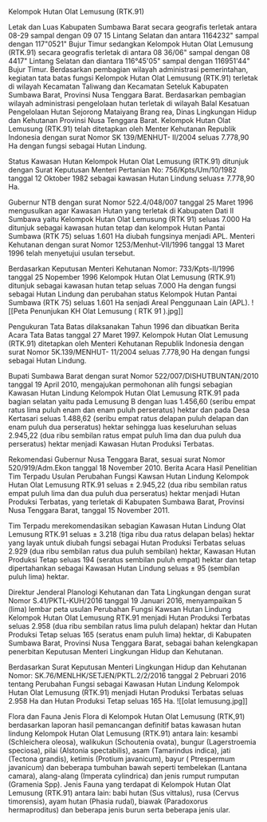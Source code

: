 Kelompok Hutan Olat Lemusung (RTK.91)
 
Letak dan Luas
Kabupaten Sumbawa Barat secara geografis terletak antara 08-29 sampal dengan 09 07 15 Lintang Selatan dan antara 1164232" sampal dengan 117"0521" Bujur Timur sedangkan Kelompok Hutan Olat Lemusung (RTK.91) secara geografis terletak di antara 08 36/06" sampal dengan 08 4417" Lintang Selatan dan diantara 116°45'05" sampal dengan 116951'44" Bujur Timur.
Berdasarkan pembagian wilayah administrasi pemerintahan, kegiatan tata batas fungsi Kelompok Hutan Olat Lemusung (RTK.91) terletak di wilayah Kecamatan Taliwang dan Kecamatan Seteluk Kabupaten Sumbawa Barat, Provinsi Nusa Tenggara Barat. Berdasarkan pembagian wilayah administrasi pengelolaan hutan terletak di wilayah Balal Kesatuan Pengelolaan Hutan Sejorong Mataiyang Brang rea, Dinas Lingkungan Hidup dan Kehutanan Provinsi Nusa Tenggara Barat. Kelompok Hutan Olat Lemusung (RTK.91) telah ditetapkan oleh Menter Kehutanan Republik Indonesia dengan surat Nomor SK 139/MENHUT- II/2004 seluas 7.778,90 Ha dengan fungsi sebagai Hutan Lindung.

Status Kawasan Hutan
Kelompok Hutan Olat Lemusung (RTK.91) ditunjuk dengan Surat Keputusan Menteri Pertanian No: 756/Kpts/Um/10/1982 tanggal 12 Oktober 1982 sebagai kawasan Hutan Lindung seluas± 7.778,90 Ha. 

Gubernur NTB dengan surat Nomor 522.4/048/007 tanggal 25 Maret 1996 mengusulkan agar Kawasan Hutan yang terletak di Kabupaten Dati II Sumbawa yaitu Kelompok Hutan Olat Lemusung (RTK 91) seluas 7.000 Ha ditunjuk sebagai kawasan hutan tetap dan kelompok Hutan Pantai Sumbawa (RTK 75) seluas 1.601 Ha diubah fungsinya menjadi APL. Menteri Kehutanan dengan surat Nomor 1253/Menhut-VII/1996 tanggal 13 Maret 1996 telah menyetujui usulan tersebut.

Berdasarkan Keputusan Menteri Kehutanan Nomor: 733/Kpts-II/1996 tanggal 25 Nopember 1996 Kelompok Hutan Olat Lemusung (RTK.91) ditunjuk sebagai kawasan hutan tetap seluas 7.000 Ha dengan fungsi sebagai Hutan Lindung dan perubahan status Kelompok Hutan Pantai Sumbawa (RTK 75) seluas 1.601 Ha senjadi Areal Penggunaan Lain (APL).
![[Peta Penunjukan KH Olat Lemusung ( RTK 91 ).jpg]]

Pengukuran Tata Batas dilaksanakan Tahun 1996 dan dibuatkan Berita Acara Tata Batas tanggal 27 Maret 1997. Kelompok Hutan Olat Lemusung (RTK.91) ditetapkan oleh Menteri Kehutanan Republik Indonesia dengan surat Nomor 5K.139/MENHUT- 11/2004 seluas 7.778,90 Ha dengan fungsi sebagai Hutan Lindung.

Bupati Sumbawa Barat dengan surat Nomor 522/007/DISHUTBUNTAN/2010 tanggal 19 April 2010, mengajukan permohonan alih fungsi sebagian Kawasan Hutan Lindung Kelompok Hutan Olat Lemusung RTK.91 pada bagian selatan yaitu pada Lemusung B dengan luas 1.456,60 (seribu empat ratus lima puluh enam dan enam puluh perseratus) hektar dan pada Desa Kertasari seluas 1.488,62 (seribu empat ratus delapan puluh delapan dan enam puluh dua perseratus) hektar sehingga luas keseluruhan seluas 2.945,22 (dua ribu sembilan ratus empat puluh lima dan dua puluh dua perseratus) hektar menjadi Kawasan Hutan Produksi Terbatas.

Rekomendasi Gubernur Nusa Tenggara Barat, sesuai surat Nomor 520/919/Adm.Ekon tanggal 18 November 2010. Berita Acara Hasil Penelitian Tim Terpadu Usulan Perubahan Fungsi Kawsan Hutan Lindung Kelompok Hutan Olat Lemusung RTK.91 seluas ± 2.945,22 (dua ribu sembilan ratus empat puluh lima dan dua puluh dua perseratus) hektar menjadi Hutan Produksi Terbatas, yang terletak di Kabupaten Sumbawa Barat, Provinsi Nusa Tenggara Barat, tanggal 15 November 2011.

Tim Terpadu merekomendasikan sebagian Kawasan Hutan Lindung Olat Lemusung RTK.91 seluas ± 3.218 (tiga ribu dua ratus delapan belas) hektar yang layak untuk diubah fungsi sebagai Hutan Produksi Terbatas seluas 2.929 (dua ribu sembilan ratus dua puluh sembilan) hektar, Kawasan Hutan Produksi Tetap seluas 194 (seratus sembilan puluh empat) hektar dan tetap dipertahankan sebagai Kawasan Hutan Lindung seluas ± 95 (sembilan puluh lima) hektar.

Direktur Jenderal Planologi Kehutanan dan Tata Lingkungan dengan surat Nomor S.41/PKTL-KUH/2016 tanggal 19 Januari 2016, menyampaikan 5 (lima) lembar peta usulan Perubahan Fungsi Kawsan Hutan Lindung Kelompok Hutan Olat Lemusung RTK.91 menjadi Hutan Produksi Terbatas seluas 2.958 (dua ribu sembilan ratus lima puluh delapan) hektar dan Hutan Produksi Tetap seluas 165 (seratus enam puluh lima) hektar, di Kabupaten Sumbawa Barat, Provinsi Nusa Tenggara Barat, sebagai bahan kelengkapan penerbitan Keputusan Menteri Lingkungan Hidup dan Kehutanan.

Berdasarkan Surat Keputusan Menteri Lingkungan Hidup dan Kehutanan Nomor: SK.76/MENLHK/SETJEN/PKTL.2/2/2016 tanggal 2 Pebruari 2016 tentang Perubahan Fungsi sebagai Kawasan Hutan Lindung Kelompok Hutan Olat Lemusung (RTK.91) menjadi Hutan Produksi Terbatas seluas 2.958 Ha dan Hutan Produksi Tetap seluas 165 Ha.
![[olat lemusung.jpg]]

Flora dan Fauna
Jenis Flora di Kelompok Hutan Olat Lemusung (RTK,91) berdasarkan laporan hasil pemancangan definitif batas kawasan hutan lindung Kelompok Hutan Olat Lemusung (RTK.91) antara lain: kesambi (Schleichera oleosa), walikukun (Schoutenia ovata), bungur (Lagerstroemia speciosa), pilai (Alstonia spectabilis), asam (Tamarindus indica), jati (Tectona grandis), ketimis (Protium javanicum), bayur ( Ptrespermum javanicum) dan beberapa tumbuhan bawah seperti tembelekan (Lantana camara), alang-alang (Imperata cylindrica) dan jenis rumput rumputan (Gramenia Spp).
Jenis Fauna yang terdapat di Kelompok Hutan Olat Lemusung (RTK.91) antara lain: babi hutan (Sus vittalus), rusa (Cervus timorensis), ayam hutan (Phasia rudal), biawak (Paradoxorus hermaproditus) dan beberapa jenis burun serta beberapa jenis ular.  